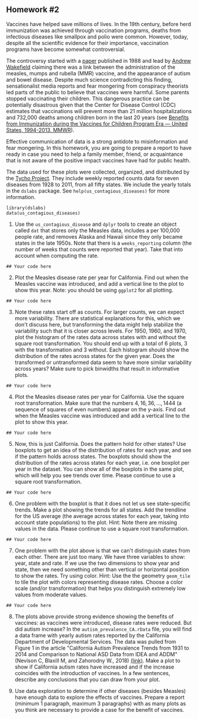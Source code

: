 ## Homework #2

Vaccines have helped save millions of lives. In the 19th century, before herd immunization was achieved through vaccination programs, deaths from infectious diseases like smallpox and polio were common. However, today, despite all the scientific evidence for their importance, vaccination programs have become somewhat controversial.

The controversy started with a [paper](http://www.thelancet.com/journals/lancet/article/PIIS0140-6736(97)11096-0/abstract) published in 1988 and lead by [Andrew Wakefield](https://en.wikipedia.org/wiki/Andrew_Wakefield) claiming there was a link between the administration of the measles, mumps and rubella (MMR) vaccine, and the appearance of autism and bowel disease. Despite much science contradicting this finding, sensationalist media reports and fear mongering from conspiracy theorists led parts of the public to believe that vaccines were harmful. Some parents stopped vaccinating their children. This dangerous practice can be potentially disastrous given that the Center for Disease Control (CDC) estimates that vaccinations will prevent more than 21 million hospitalizations and 732,000 deaths among children born in the last 20 years (see [Benefits from Immunization during the Vaccines for Children Program Era — United States, 1994-2013, MMWR](https://www.cdc.gov/mmwr/preview/mmwrhtml/mm6316a4.htm)).

Effective communication of data is a strong antidote to misinformation and fear mongering. In this homework, you are going to prepare a report to have ready in case you need to help a family member, friend, or acquaintance that is not aware of the positive impact vaccines have had for public health.

The data used for these plots were collected, organized, and distributed by the [Tycho Project](http://www.tycho.pitt.edu/). They include weekly reported counts data for seven diseases from 1928 to 2011, from all fifty states. We include the yearly totals in the `dslabs` package. See `help(us_contagious_diseases)` for more information.

```{r}
library(dslabs)
data(us_contagious_diseases)
```

1. Use the `us_contagious_disease` and `dplyr` tools to create an object called `dat` that stores only the Measles data, includes a per 100,000 people rate, and removes Alaska and Hawaii since they only became states in the late 1950s. Note that there is a `weeks_reporting` column (the number of weeks that counts were reported that year). Take that into account when computing the rate.

```{r}
## Your code here
```

2. Plot the Measles disease rate per year for California. Find out when the Measles vaccine was introduced, and add a vertical line to the plot to show this year. Note: you should be using `ggplot2` for all plotting.

```{r}
## Your code here
```

3. Note these rates start off as counts. For larger counts, we can expect more variability. There are statistical explanations for this, which we don't discuss here, but transforming the data might help stabilize the variability such that it is closer across levels. For 1950, 1960, and 1970, plot the histogram of the rates data across states with and without the square root transformation. You should end up with a total of 6 plots, 3 with the transformation and 3 without. Each histogram should show the distribution of the rates across states for the given year. Does the transformed or untransformed data seem to have more similar variability across years? Make sure to pick binwidths that result in informative plots.

```{r}
## Your code here
```

4. Plot the Measles disease rates per year for California. Use the square root transformation. Make sure that the numbers $4,16,36, \dots, 1444$ (a sequence of squares of even numbers) appear on the y-axis. Find out when the Measles vaccine was introduced and add a vertical line to the plot to show this year.

```{r}
## Your code here
```

5. Now, this is just California. Does the pattern hold for other states? Use boxplots to get an idea of the distribution of rates for each year, and see if the pattern holds across states. The boxplots should show the distribution of the rates across states for each year, i.e. one boxplot per year in the dataset. You can show all of the boxplots in the same plot, which will help you see trends over time. Please continue to use a square root transformation.

```{r}
## Your code here
```

6. One problem with the boxplot is that it does not let us see state-specific trends. Make a plot showing the trends for all states. Add the trendline for the US average (the average across states for each year, taking into account state populations) to the plot. Hint: Note there are missing values in the data. Please continue to use a square root transformation.

```{r}
## Your code here
```

7. One problem with the plot above is that we can't distinguish states from each other. There are just too many. We have three variables to show: year, state and rate. If we use the two dimensions to show year and state, then we need something other than vertical or horizontal position to show the rates. Try using color. Hint: Use the the geometry `geom_tile` to tile the plot with colors representing disease rates. Choose a color scale (and/or transformation) that helps you distinguish extremely low values from moderate values.

```{r}
## Your code here
```

8. The plots above provide strong evidence showing the benefits of vaccines: as vaccines were introduced, disease rates were reduced. But did autism increase? In the `autism_prevalence_CA.rData` file, you will find a data frame with yearly autism rates reported by the California Department of Developmental Services. The data was pulled from Figure 1 in the article "California Autism Prevalence Trends from 1931 to 2014 and Comparison to National ASD Data from IDEA and ADDM" (Nevison C, Blaxill M, and Zahorodny W., 2018) [(link)](https://link.springer.com/content/pdf/10.1007/s10803-018-3670-2.pdf). Make a plot to show if California autism rates have increased and if the increase coincides with the introduction of vaccines. In a few sentences, describe any conclusions that you can draw from your plot. 

9. Use data exploration to determine if other diseases (besides Measles) have enough data to explore the effects of vaccines. Prepare a report (minimum 1 paragraph, maximum 3 paragraphs) with as many plots as you think are necessary to provide a case for the benefit of vaccines. 
